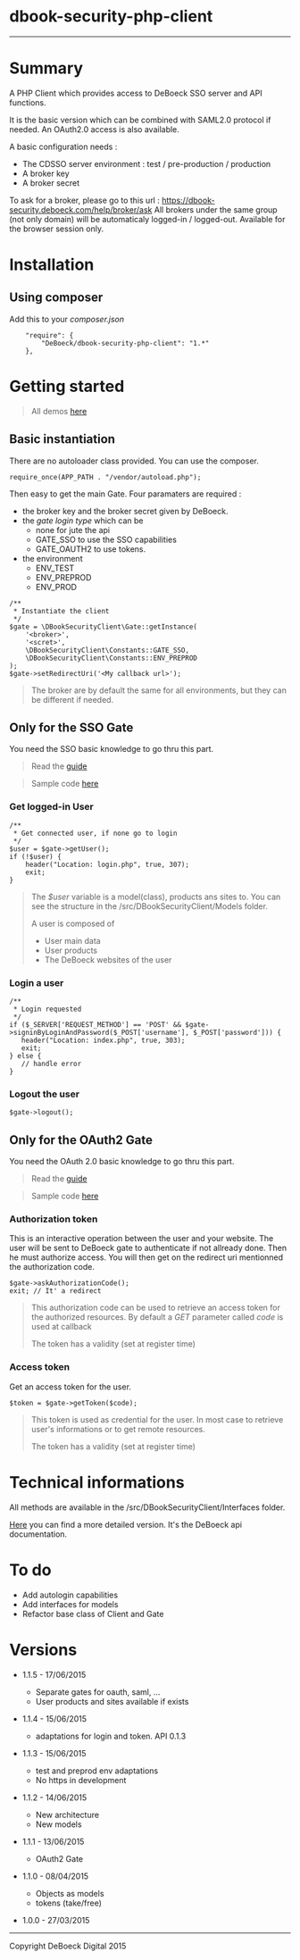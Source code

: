 dbook-security-php-client
=========================
---

# Summary

A PHP Client which provides access to DeBoeck SSO server and API functions.

It is the basic version which can be combined with SAML2.0 protocol if needed.
An OAuth2.0 access is also available.

A basic configuration needs :
* The CDSSO server environment : test / pre-production / production
* A broker key
* A broker secret

To ask for a broker, please go to this url : https://dbook-security.deboeck.com/help/broker/ask
All brokers under the same group (not only domain) will be automaticaly logged-in / logged-out.
Available for the browser session only.

# Installation

## Using composer

Add this to your *composer.json*
```
    "require": {
        "DeBoeck/dbook-security-php-client": "1.*"
    },
```

# Getting started

> All demos [here](https://github.com/DeBoeck/dbook-security-php-sample)

## Basic instantiation

There are no autoloader class provided. You can use the composer. 

```
require_once(APP_PATH . "/vendor/autoload.php");
```

Then easy to get the main Gate. Four paramaters are required :
* the broker key and the broker secret given by DeBoeck.
* the *gate login type* which can be
    * none for jute the api
    * GATE_SSO to use the SSO capabilities
    * GATE_OAUTH2 to use tokens.  
* the environment
    * ENV_TEST
    * ENV_PREPROD
    * ENV_PROD  

```
/**
 * Instantiate the client
 */
$gate = \DBookSecurityClient\Gate::getInstance(
    '<broker>',
    '<scret>',
    \DBookSecurityClient\Constants::GATE_SSO,
    \DBookSecurityClient\Constants::ENV_PREPROD
);
$gate->setRedirectUri('<My callback url>');
```
> The broker are by default the same for all environments, but they can be different if needed.

## Only for the SSO Gate 

You need the SSO basic knowledge to go thru this part.
> Read the [guide](https://github.com/DeBoeck/dbook-security-guide)

> Sample code [here](https://github.com/DeBoeck/dbook-security-php-sample/tree/master/broker2)

### Get logged-in User

```
/**
 * Get connected user, if none go to login
 */
$user = $gate->getUser();
if (!$user) {
    header("Location: login.php", true, 307);
    exit;
}
```
> The *$user* variable is a model(class), products ans sites to. You can see the structure in the /src/DBookSecurityClient/Models folder.
>
> A user is composed of
> * User main data
> * User products
> * The DeBoeck websites of the user

### Login a user

```
/**
 * Login requested
 */
if ($_SERVER['REQUEST_METHOD'] == 'POST' && $gate->signinByLoginAndPassword($_POST['username'], $_POST['password'])) {
   header("Location: index.php", true, 303);
   exit;
} else {
   // handle error
}
```

### Logout the user

```
$gate->logout();

```

## Only for the OAuth2 Gate 

You need the OAuth 2.0 basic knowledge to go thru this part.
> Read the [guide](https://github.com/DeBoeck/dbook-security-guide)

> Sample code [here](https://github.com/DeBoeck/dbook-security-php-sample/tree/master/oauth2)

### Authorization token

This is an interactive operation between the user and your website. The user will be sent to DeBoeck gate to authenticate if not allready done. Then he must authorize access. You will then get on the redirect uri mentionned the authorization code.

```
$gate->askAuthorizationCode();
exit; // It' a redirect
```
> This authorization code can be used to retrieve an access token for the authorized resources.
> By default a *GET* parameter called *code* is used at callback
>
> The token has a validity (set at register time)

### Access token

Get an access token for the user.

```
$token = $gate->getToken($code);
```

> This token is used as credential for the user. In most case to retrieve user's informations or to get remote resources.
> 
> The token has a validity (set at register time)

# Technical informations

All methods are available in the /src/DBookSecurityClient/Interfaces folder.

[Here](https://github.com/DeBoeck/dbook-security-guide/blob/master/api/readme.md) you can find a more detailed version. It's the DeBoeck api documentation.

# To do

* Add autologin capabilities
* Add interfaces for models
* Refactor base class of Client and Gate


# Versions

* 1.1.5 - 17/06/2015
    * Separate gates for oauth, saml, ...
    * User products and sites available if exists 

* 1.1.4 - 15/06/2015
    * adaptations for login and token. API 0.1.3

* 1.1.3 - 15/06/2015
    * test and preprod env adaptations
    * No https in development

* 1.1.2 - 14/06/2015
    * New architecture
    * New models

* 1.1.1 - 13/06/2015
    * OAuth2 Gate

* 1.1.0 - 08/04/2015
    * Objects as models
    * tokens (take/free) 


* 1.0.0 - 27/03/2015

---
Copyright DeBoeck Digital 2015